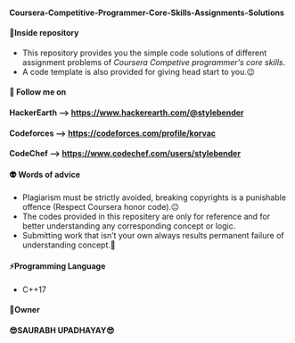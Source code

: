 #### Coursera-Competitive-Programmer-Core-Skills-Assignments-Solutions



#### :memo:**Inside repository**
- This repository provides you the simple code solutions of different assignment problems of *Coursera Competive programmer's core skills*.
- A code template is also provided for giving head start to you.:wink:



 #### :raised_hands:	 Follow me on
 
 ####                            **HackerEarth** --> https://www.hackerearth.com/@stylebender
 ####                            **Codeforces** --> https://codeforces.com/profile/korvac
 ####                            **CodeChef** --> https://www.codechef.com/users/stylebender



#### :alien: **Words of advice**
- Plagiarism must be strictly avoided, breaking copyrights is a punishable offence (Respect Coursera honor code).:neutral_face:
- The codes provided in this repositery are only for reference and for better understanding any corresponding concept or logic.
- Submitting work that isn’t your own always results permanent failure of understanding concept.:imp:



#### :zap:**Programming Language**
- C++17



####                     :name_badge:Owner
####                     :sunglasses:**SAURABH UPADHAYAY**:sunglasses:

